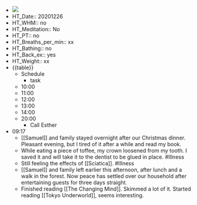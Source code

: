 - ![](https://firebasestorage.googleapis.com/v0/b/firescript-577a2.appspot.com/o/imgs%2Fapp%2FDavidsroam%2F16bFue6hNY.png?alt=media&token=fa9e9c0b-30be-4e7b-9f09-ade4f074b177)
- HT_Date:: 20201226
- HT_WHM:: no 
- HT_Meditation:: No 
- HT_PT:: no
- HT_Breaths_per_min:: xx 
- HT_Bathing:: no 
- HT_Back_ex:: yes
- HT_Weight:: xx
- {{table}} 
    - Schedule 
        - task
    - 10:00 
    - 11:00 
    - 12:00
    - 13:00
    - 14:00 
    - 20:00
        - Call Esther
- 09:17
    - [[Samuel]] and family stayed overnight after our Christmas dinner. Pleasant evening, but I tired of it after a while and read my book.
    - While eating a piece of toffee, my crown loosened from my tooth. I saved it and will take it to the dentist to be glued in place. #Illness
    - Still feeling the effects of [[Sciatica]]. #Illness
    - [[Samuel]] and family left earlier this afternoon, after lunch and a walk in the forest. Now peace has settled over our household after entertaining guests for three days straight.
    - Finished reading [[The Changing Mind]]. Skimmed a lot of it. Started  reading [[Tokyo Underworld]], seems interesting.
